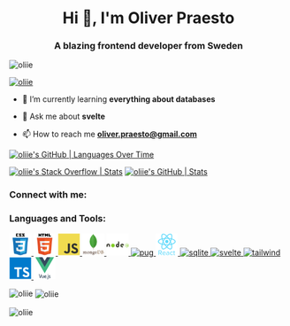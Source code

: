<h1 align="center">Hi 👋, I'm Oliver Praesto</h1>
<h3 align="center">A blazing frontend developer from Sweden</h3>

<p align="left"> <img src="https://komarev.com/ghpvc/?username=oliie&label=Profile%20views&color=0e75b6&style=flat" alt="oliie" /> </p>

<p align="left"> <a href="https://github.com/ryo-ma/github-profile-trophy"><img src="https://github-profile-trophy.vercel.app/?username=oliie" alt="oliie" /></a> </p>

- 🌱 I’m currently learning **everything about databases**

- 💬 Ask me about **svelte**

- 📫 How to reach me **oliver.praesto@gmail.com**

[![oliie's GitHub | Languages Over Time](https://stats.quine.sh/oliie/languages-over-time?theme=dark)](https://quine.sh?utm_source=widgets&utm_campaign=oliie)

[![oliie's Stack Overflow | Stats](https://stats.quine.sh/oliie/stack-overflow?theme=dark)](https://quine.sh?utm_source=widgets&utm_campaign=oliie)
[![oliie's GitHub | Stats](https://stats.quine.sh/oliie/github?theme=dark)](https://quine.sh?utm_source=widgets&utm_campaign=oliie)

<h3 align="left">Connect with me:</h3>
<p align="left">
</p>

<h3 align="left">Languages and Tools:</h3>
<p align="left"> <a href="https://www.w3schools.com/css/" target="_blank" rel="noreferrer"> <img src="https://raw.githubusercontent.com/devicons/devicon/master/icons/css3/css3-original-wordmark.svg" alt="css3" width="40" height="40"/> </a> <a href="https://www.w3.org/html/" target="_blank" rel="noreferrer"> <img src="https://raw.githubusercontent.com/devicons/devicon/master/icons/html5/html5-original-wordmark.svg" alt="html5" width="40" height="40"/> </a> <a href="https://developer.mozilla.org/en-US/docs/Web/JavaScript" target="_blank" rel="noreferrer"> <img src="https://raw.githubusercontent.com/devicons/devicon/master/icons/javascript/javascript-original.svg" alt="javascript" width="40" height="40"/> </a> <a href="https://www.mongodb.com/" target="_blank" rel="noreferrer"> <img src="https://raw.githubusercontent.com/devicons/devicon/master/icons/mongodb/mongodb-original-wordmark.svg" alt="mongodb" width="40" height="40"/> </a> <a href="https://nodejs.org" target="_blank" rel="noreferrer"> <img src="https://raw.githubusercontent.com/devicons/devicon/master/icons/nodejs/nodejs-original-wordmark.svg" alt="nodejs" width="40" height="40"/> </a> <a href="https://pugjs.org" target="_blank" rel="noreferrer"> <img src="https://cdn.worldvectorlogo.com/logos/pug.svg" alt="pug" width="40" height="40"/> </a> <a href="https://reactjs.org/" target="_blank" rel="noreferrer"> <img src="https://raw.githubusercontent.com/devicons/devicon/master/icons/react/react-original-wordmark.svg" alt="react" width="40" height="40"/> </a> <a href="https://www.sqlite.org/" target="_blank" rel="noreferrer"> <img src="https://www.vectorlogo.zone/logos/sqlite/sqlite-icon.svg" alt="sqlite" width="40" height="40"/> </a> <a href="https://svelte.dev" target="_blank" rel="noreferrer"> <img src="https://upload.wikimedia.org/wikipedia/commons/1/1b/Svelte_Logo.svg" alt="svelte" width="40" height="40"/> </a> <a href="https://tailwindcss.com/" target="_blank" rel="noreferrer"> <img src="https://www.vectorlogo.zone/logos/tailwindcss/tailwindcss-icon.svg" alt="tailwind" width="40" height="40"/> </a> <a href="https://www.typescriptlang.org/" target="_blank" rel="noreferrer"> <img src="https://raw.githubusercontent.com/devicons/devicon/master/icons/typescript/typescript-original.svg" alt="typescript" width="40" height="40"/> </a> <a href="https://vuejs.org/" target="_blank" rel="noreferrer"> <img src="https://raw.githubusercontent.com/devicons/devicon/master/icons/vuejs/vuejs-original-wordmark.svg" alt="vuejs" width="40" height="40"/> </a> </p>

<p><img align="left" src="https://github-readme-stats.vercel.app/api/top-langs?username=oliie&show_icons=true&locale=en&layout=compact" alt="oliie" /></p>

<p>&nbsp;<img align="center" src="https://github-readme-stats.vercel.app/api?username=oliie&show_icons=true&locale=en" alt="oliie" /></p>

<p><img align="center" src="https://github-readme-streak-stats.herokuapp.com/?user=oliie&" alt="oliie" /></p>
